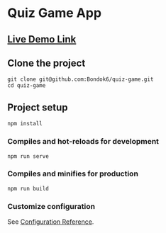 # Quiz Game App

## [Live Demo Link](https://quiz-game-lovat.vercel.app/)

## Clone the project
```
git clone git@github.com:Bondok6/quiz-game.git
cd quiz-game
```

## Project setup
```
npm install
```

### Compiles and hot-reloads for development
```
npm run serve
```

### Compiles and minifies for production
```
npm run build
```

### Customize configuration
See [Configuration Reference](https://cli.vuejs.org/config/).
